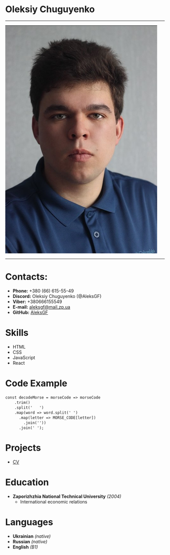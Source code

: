 # Oleksiy Chuguyenko

*****

![Photo](images/photo.jpg "Photo")

*****

# Contacts:
* **Phone:** +380&nbsp;(66)&nbsp;615-55-49
* **Discord:** Oleksiy&nbsp;Chuguyenko&nbsp;(@AleksGF)
* **Viber:** +380666155549
* **E-mail:** [aleksgf@mail.zp.ua](aleksgf@mail.zp.ua)
* **GitHub:** [AleksGF](https://github.com/AleksGF)


# Skills
* HTML
* CSS
* JavaScript
* React


# Code Example
```
const decodeMorse = morseCode => morseCode
    .trim()
    .split('   ')
    .map(word => word.split(' ')
      .map(letter => MORSE_CODE[letter])
        .join(''))
      .join(' ');
```


# Projects
* [CV](https://aleksgf.github.io/rsschool-cv/cv)

# Education
* **Zaporizhzhia National Technical University** *(2004)*
    * International economic relations


# Languages
* **Ukrainian** *(native)*
* **Russian** *(native)*
* **English** *(B1)*
